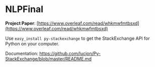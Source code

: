 # NLPFinal

**Project Paper**: [https://www.overleaf.com/read/whkmwfmtbsxd](https://www.overleaf.com/read/whkmwfmtbsxd)

Use `easy_install py-stackexchange` to get the StackExchange API for Python on your computer.

Documentation: https://github.com/lucjon/Py-StackExchange/blob/master/README.md
